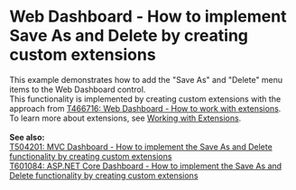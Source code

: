 # Web Dashboard - How to implement Save As and Delete by creating custom extensions


This example demonstrates how to add the "Save As" and "Delete" menu items to the Web Dashboard control.<br>This functionality is implemented by creating custom extensions with the approach from <a href="https://www.devexpress.com/Support/Center/p/T466716">T466716: Web Dashboard - How to work with extensions</a>.<br>To learn more about extensions, see <a href="https://documentation.devexpress.com/#Dashboard/CustomDocument117543">Working with Extensions</a>.<br><br><strong>See also:</strong><br><a href="https://www.devexpress.com/Support/Center/p/T504201">T504201: MVC Dashboard - How to implement the Save As and Delete functionality by creating custom extensions</a><br><a href="https://www.devexpress.com/Support/Center/p/T601084">T601084: ASP.NET Core Dashboard - How to implement the Save As and Delete functionality by creating custom extensions</a>

<br/>


